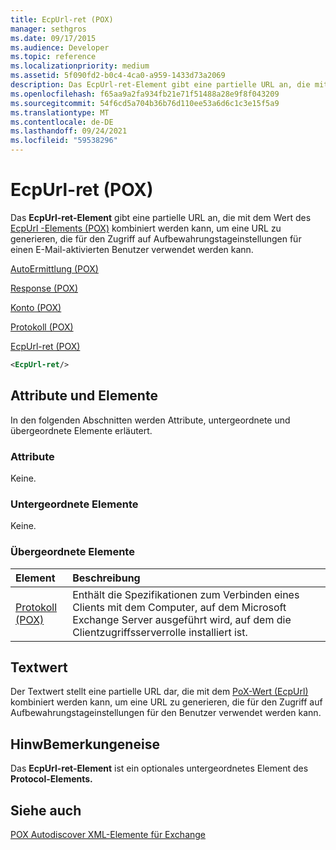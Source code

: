 ```yaml
---
title: EcpUrl-ret (POX)
manager: sethgros
ms.date: 09/17/2015
ms.audience: Developer
ms.topic: reference
ms.localizationpriority: medium
ms.assetid: 5f090fd2-b0c4-4ca0-a959-1433d73a2069
description: Das EcpUrl-ret-Element gibt eine partielle URL an, die mit dem Wert des EcpUrl -Elements (POX) kombiniert werden kann, um eine URL zu generieren, die für den Zugriff auf Aufbewahrungstageinstellungen für einen E-Mail-aktivierten Benutzer verwendet werden kann.
ms.openlocfilehash: f65aa9a2fa934fb21e71f51488a28e9f8f043209
ms.sourcegitcommit: 54f6cd5a704b36b76d110ee53a6d6c1c3e15f5a9
ms.translationtype: MT
ms.contentlocale: de-DE
ms.lasthandoff: 09/24/2021
ms.locfileid: "59538296"
---
```

# <a name="ecpurl-ret-pox"></a>EcpUrl-ret (POX)

Das **EcpUrl-ret-Element** gibt eine partielle URL an, die mit dem Wert des [EcpUrl -Elements (POX)](ecpurl-pox.md) kombiniert werden kann, um eine URL zu generieren, die für den Zugriff auf Aufbewahrungstageinstellungen für einen E-Mail-aktivierten Benutzer verwendet werden kann. 
  
[AutoErmittlung (POX)](autodiscover-pox.md)
  
[Response (POX)](response-pox.md)
  
[Konto (POX)](account-pox.md)
  
[Protokoll (POX)](protocol-pox.md)
  
[EcpUrl-ret (POX)](ecpurl-ret-pox.md)
  
```XML
<EcpUrl-ret/>
```

## <a name="attributes-and-elements"></a>Attribute und Elemente

In den folgenden Abschnitten werden Attribute, untergeordnete und übergeordnete Elemente erläutert.
  
### <a name="attributes"></a>Attribute

Keine.
  
### <a name="child-elements"></a>Untergeordnete Elemente

Keine.
  
### <a name="parent-elements"></a>Übergeordnete Elemente

|**Element**|**Beschreibung**|
|:-----|:-----|
|[Protokoll (POX)](protocol-pox.md) <br/> |Enthält die Spezifikationen zum Verbinden eines Clients mit dem Computer, auf dem Microsoft Exchange Server ausgeführt wird, auf dem die Clientzugriffsserverrolle installiert ist.  <br/> |
   
## <a name="text-value"></a>Textwert

Der Textwert stellt eine partielle URL dar, die mit dem [PoX-Wert (EcpUrl)](ecpurl-pox.md) kombiniert werden kann, um eine URL zu generieren, die für den Zugriff auf Aufbewahrungstageinstellungen für den Benutzer verwendet werden kann. 
  
## <a name="remarks"></a>HinwBemerkungeneise

Das **EcpUrl-ret-Element** ist ein optionales untergeordnetes Element des **Protocol-Elements.** 
  
## <a name="see-also"></a>Siehe auch



[POX Autodiscover XML-Elemente für Exchange](pox-autodiscover-xml-elements-for-exchange.md)

